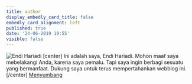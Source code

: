 ```yaml
---
title: author
display_embedly_card_title: false
embedly_card_alignment: left
published: true
date: '24-06-2019 19:55'
visible: false
---
```


![Endi Hariadi](https://i.imgur.com/3qkyMfT.jpg "About Me")
[center]
Ini adalah saya, Endi Hariadi. Mohon maaf saya mebelakangi Anda, karena saya pemalu. Tapi saya ingin berbagi sesuatu yang bermanfaat. Dukung saya untuk terus mempertahankan webblog ini.
[/center]
[Menyumbang](https://money.yandex.ru/to/410018716388973)